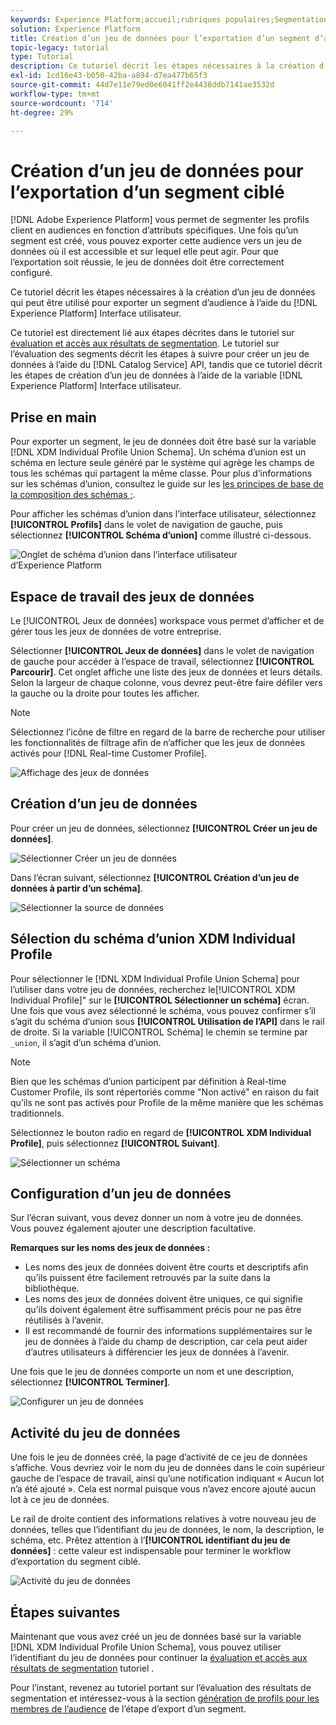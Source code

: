 ```yaml
---
keywords: Experience Platform;accueil;rubriques populaires;Segmentation Service;segmentation;segmentation;créer un jeu de données;exporter un segment d’audience;exporter un segment ;
solution: Experience Platform
title: Création d’un jeu de données pour l’exportation d’un segment d’audience
topic-legacy: tutorial
type: Tutorial
description: Ce tutoriel décrit les étapes nécessaires à la création d’un jeu de données qui peut être utilisé pour exporter un segment ciblé à l’aide de l’interface utilisateur d’Experience Platform.
exl-id: 1cd16e43-b050-42ba-a894-d7ea477b65f3
source-git-commit: 44d7e11e79ed0e6041ff2e4438ddb7141ae3532d
workflow-type: tm+mt
source-wordcount: '714'
ht-degree: 29%

---
```


# Création d’un jeu de données pour l’exportation d’un segment ciblé

[!DNL Adobe Experience Platform] vous permet de segmenter les profils client en audiences en fonction d’attributs spécifiques. Une fois qu’un segment est créé, vous pouvez exporter cette audience vers un jeu de données où il est accessible et sur lequel elle peut agir. Pour que l’exportation soit réussie, le jeu de données doit être correctement configuré.

Ce tutoriel décrit les étapes nécessaires à la création d’un jeu de données qui peut être utilisé pour exporter un segment d’audience à l’aide du [!DNL Experience Platform] Interface utilisateur.

Ce tutoriel est directement lié aux étapes décrites dans le tutoriel sur [évaluation et accès aux résultats de segmentation](./evaluate-a-segment.md). Le tutoriel sur l’évaluation des segments décrit les étapes à suivre pour créer un jeu de données à l’aide du [!DNL Catalog Service] API, tandis que ce tutoriel décrit les étapes de création d’un jeu de données à l’aide de la variable [!DNL Experience Platform] Interface utilisateur.

## Prise en main

Pour exporter un segment, le jeu de données doit être basé sur la variable [!DNL XDM Individual Profile Union Schema]. Un schéma d’union est un schéma en lecture seule généré par le système qui agrège les champs de tous les schémas qui partagent la même classe. Pour plus d’informations sur les schémas d’union, consultez le guide sur les [les principes de base de la composition des schémas ;](../../xdm/schema/composition.md#union).

Pour afficher les schémas d’union dans l’interface utilisateur, sélectionnez **[!UICONTROL Profils]** dans le volet de navigation de gauche, puis sélectionnez **[!UICONTROL Schéma d’union]** comme illustré ci-dessous.

![Onglet de schéma d’union dans l’interface utilisateur d’Experience Platform](../images/tutorials/segment-export-dataset/union.png)


## Espace de travail des jeux de données

Le [!UICONTROL Jeux de données] workspace vous permet d’afficher et de gérer tous les jeux de données de votre entreprise.

Sélectionner **[!UICONTROL Jeux de données]** dans le volet de navigation de gauche pour accéder à l’espace de travail, sélectionnez **[!UICONTROL Parcourir]**. Cet onglet affiche une liste des jeux de données et leurs détails. Selon la largeur de chaque colonne, vous devrez peut-être faire défiler vers la gauche ou la droite pour toutes les afficher.

>[!NOTE]
>
>Sélectionnez l’icône de filtre en regard de la barre de recherche pour utiliser les fonctionnalités de filtrage afin de n’afficher que les jeux de données activés pour [!DNL Real-time Customer Profile].

![Affichage des jeux de données](../images/tutorials/segment-export-dataset/browse.png)

## Création d’un jeu de données

Pour créer un jeu de données, sélectionnez **[!UICONTROL Créer un jeu de données]**.

![Sélectionner Créer un jeu de données](../images/tutorials/segment-export-dataset/create-dataset.png)

Dans l’écran suivant, sélectionnez **[!UICONTROL Création d’un jeu de données à partir d’un schéma]**.

![Sélectionner la source de données](../images/tutorials/segment-export-dataset/create-from-schema.png)

## Sélection du schéma d’union XDM Individual Profile

Pour sélectionner le [!DNL XDM Individual Profile Union Schema] pour l’utiliser dans votre jeu de données, recherchez le[!UICONTROL XDM Individual Profile]&quot; sur le **[!UICONTROL Sélectionner un schéma]** écran. Une fois que vous avez sélectionné le schéma, vous pouvez confirmer s’il s’agit du schéma d’union sous **[!UICONTROL Utilisation de l’API]** dans le rail de droite. Si la variable [!UICONTROL Schéma] le chemin se termine par `_union`, il s’agit d’un schéma d’union.

>[!NOTE]
>
>Bien que les schémas d’union participent par définition à Real-time Customer Profile, ils sont répertoriés comme &quot;Non activé&quot; en raison du fait qu’ils ne sont pas activés pour Profile de la même manière que les schémas traditionnels.

Sélectionnez le bouton radio en regard de **[!UICONTROL XDM Individual Profile]**, puis sélectionnez **[!UICONTROL Suivant]**.

![Sélectionner un schéma](../images/tutorials/segment-export-dataset/select-schema.png)

## Configuration d’un jeu de données

Sur l’écran suivant, vous devez donner un nom à votre jeu de données. Vous pouvez également ajouter une description facultative.

**Remarques sur les noms des jeux de données :**
* Les noms des jeux de données doivent être courts et descriptifs afin qu’ils puissent être facilement retrouvés par la suite dans la bibliothèque.
* Les noms des jeux de données doivent être uniques, ce qui signifie qu’ils doivent également être suffisamment précis pour ne pas être réutilisés à l’avenir.
* Il est recommandé de fournir des informations supplémentaires sur le jeu de données à l’aide du champ de description, car cela peut aider d’autres utilisateurs à différencier les jeux de données à l’avenir.

Une fois que le jeu de données comporte un nom et une description, sélectionnez **[!UICONTROL Terminer]**.

![Configurer un jeu de données](../images/tutorials/segment-export-dataset/configure-dataset.png)

## Activité du jeu de données

Une fois le jeu de données créé, la page d’activité de ce jeu de données s’affiche. Vous devriez voir le nom du jeu de données dans le coin supérieur gauche de l’espace de travail, ainsi qu’une notification indiquant « Aucun lot n’a été ajouté ». Cela est normal puisque vous n’avez encore ajouté aucun lot à ce jeu de données.

Le rail de droite contient des informations relatives à votre nouveau jeu de données, telles que l’identifiant du jeu de données, le nom, la description, le schéma, etc. Prêtez attention à l’**[!UICONTROL identifiant du jeu de données]** : cette valeur est indispensable pour terminer le workflow d’exportation du segment ciblé.

![Activité du jeu de données](../images/tutorials/segment-export-dataset/activity.png)

## Étapes suivantes

Maintenant que vous avez créé un jeu de données basé sur la variable [!DNL XDM Individual Profile Union Schema], vous pouvez utiliser l’identifiant du jeu de données pour continuer la [évaluation et accès aux résultats de segmentation](./evaluate-a-segment.md) tutoriel .

Pour l’instant, revenez au tutoriel portant sur l’évaluation des résultats de segmentation et intéressez-vous à la section [génération de profils pour les membres de l’audience](./evaluate-a-segment.md#generate-profiles) de l’étape d’export d’un segment.
